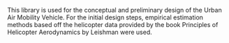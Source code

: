 This library is used for the conceptual and preliminary design of the Urban Air Mobility Vehicle. For the initial design steps, empirical estimation methods based off the helicopter data provided by the book Principles of Helicopter Aerodynamics by Leishman were used. 
